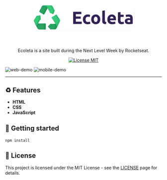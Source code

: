
<h1 align="center">
<br>
  <img src="public/assets/logo.svg" alt="ECOLETA" width="320">
<br>
<br>
<!-- Welcome to ♻ ECOLETA -->
</h1>

<p align="center">Ecoleta is a site built during the Next Level Week by Rocketseat. </p>

<p align="center">
  <a href="https://opensource.org/licenses/MIT">
    <img src="https://img.shields.io/badge/License-MIT-blue.svg" alt="License MIT">
  </a>
</p>

[//]: # (Add your gifs/images here:)
<div>
  <img src="https://i.ibb.co/Ns5nWny/web.gif" alt="web-demo" height="412">
  <img src="https://i.ibb.co/KFp5xvY/mobile.gif" alt="mobile-demo" height="412">
</div>

<hr />

## ♻ Features
[//]: # (Add the features of your project here:)

-  **HTML**
-  **CSS** 
-  **JavaScript** 

## 🚀 Getting started

`npm install`


## 📝 License

This project is licensed under the MIT License - see the [LICENSE](https://opensource.org/licenses/MIT) page for details.